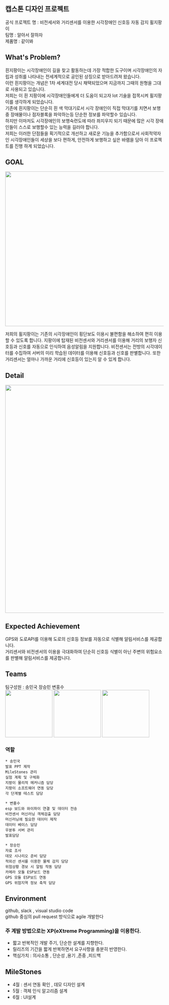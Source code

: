 ## 캡스톤 디자인 프로젝트 

  공식 프로젝트 명 : 비전세서와 거리센서를 이용한 시각장애인 신호등 자동 감지 휠지팡이    
  팀명 :  알아서 잘하자    
  제품명 : 같이봐

  
## What's Problem? 
   
  흰지팡이는 시각장애인이 길을 찾고 활동하는데 가장 적합한 도구이며 시각장애인의 자립과 성취를 나타내는 전세계적으로 공인된 상징으로 받아드려져 왔습니다.    
  이런 흰지팡이는 개념은 1차 세계대전 당시 채택되었으며 지금까지 그때의 원형을 그대로 사용되고 있습니다.    
  저희는 이 흰 지팡이에 시각장애인들에게 더 도움이 되고자 Iot 기술을 접목시켜 휠지팡이를 생각하게 되었습니다.    
  기존에 흰지팡이는 단순히 흰 색 막대기로서 시각 장애인이 직접 막대기를 치면서 보행 중 장애물이나 점자블록을 파악하는등 단순한 정보를 파악할수 있습니다.    
  하지만 이마저도 시각장애인의 보행숙련도에 따라 좌지우지 되기 때문에 많은 시각 장애인들이 스스로 보행할수 있는 능력을 길러야 합니다.    
  저희는 이러한 단점들을 획기적으로 개선하고 새로운 기능을 추가함으로서 사회적약자인 시각장애인들이 세상을 보다 편하게, 안전하게 보행하고 싶은 바램을 담아 이 프로젝트를 진행 하게 되었습니다.    
    
## GOAL
  <p align="center"><img src="https://github.com/2020Capston6/Capston/blob/master/img/git1.PNG" width="1013" height="490"></p>    
  저희의 휠지팡이는 기존의 시각장애인이 횡단보도 이용시 불편함을 해소하여 편히 이용할 수 있도록 합니다.
  지팡이에 탑재된 비전센서와 거리센서를 이용해 거리의 보행자 신호등과 신호를 자동으로 인식하여 음성알림을 지원합니다.
  비전센서는 전방의 시각데이터를 수집하여 서버의 미리 학습된 데이터를 이용해 신호등과 신호를 판별합니다.
  또한 거리센서는 얼마나 가까운 거리에 신호등이 있는지 알 수 있게 합니다.
  
## Detail
  
  <p align="center"><img src="https://github.com/2020Capston6/Capston/blob/master/img/git2.PNG" width="1124" height="722"></p>
 
  
## Expected Achievement
  
  GPS와 도로API를 이용해 도로의 신호등 정보를 자동으로 식별해 알림서비스를 제공합니다.    
  거리센서와 비전센서의 이용을 극대화하여 단순히 신호등 식별이 아닌 주변의 위험요소를 판별해 알림서비스를 제공합니다.    

## Teams
  
  팀구성원 : 송민국 장승민 변홍수    
  <img src="https://github.com/2020Capston6/Capston/blob/master/img/1.jpeg" width="150" height="150">
  <img src="https://github.com/2020Capston6/Capston/blob/master/img/2.jpeg" width="150" height="150">
  <img src="https://github.com/2020Capston6/Capston/blob/master/img/3.jpeg" width="150" height="150">    
  ### 역할

    * 송민국
    발표 PPT 제작
    MileStones 관리
    실험 계획 및 구체화 
    지팡이 물리적 메커니즘 담당 
    지팡이 소프트웨어 연동 담당
    각 단계별 테스트 담당

    * 변홍수
    esp 보드와 와이파이 연결 및 데이터 전송
    비전센서 머신러닝 객체검출 담당
    머신러닝에 필요한 데이터 제작
    데이터 베이스 담당
    우분투 서버 관리
    발표담당

    * 장승민
    자료 조사
    데모 시나리오 준비 담당
    적외선 센서를 이용한 물체 감지 담당
    위험상황 경보 시 알림 작동 담당
    카메라 모듈 ESP보드 연동
    GPS 모듈 ESP보드 연동
    GPS 위험지역 정보 축적 담당

## Environment

  github, slack , visual studio code    
  github 중심의 pull request 방식으로 agile 개발한다
  ### 주 계발 방법으로는 XP(eXtreme Programming)을 이용한다.
+ 짧고 반복적인 개발 주기, 단순한 설계를 지향한다.
+ 릴리즈의 기간을 짧게 반복하면서 요구사항을 충분히 반영한다.
+ 핵심가치 : 의사소통 , 단순성 ,용기 ,존중 ,피드백
  
 
## MileStones 
  * 4월 : 센서 연동 확인 , 데모 디자인 설계         
  * 5월 : 객체 인식 알고리즘 설계       
  * 6월 : UI설계        
  
